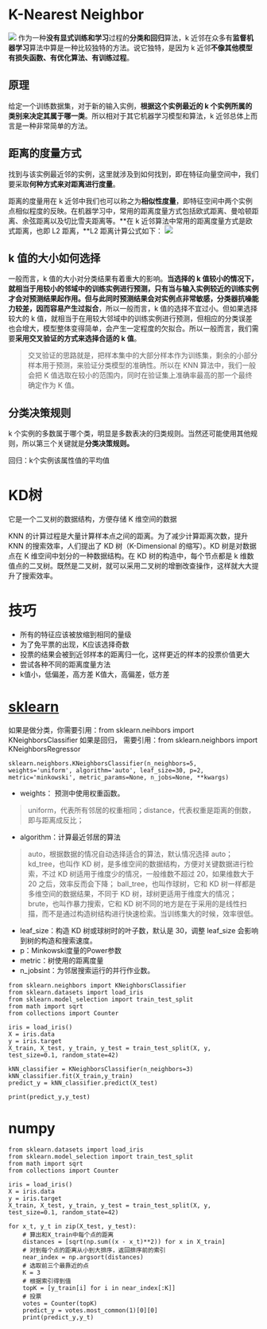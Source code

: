 # K-Nearest Neighbor
![](https://upload-images.jianshu.io/upload_images/18339009-7ea1897bd96957ce?imageMogr2/auto-orient/strip%7CimageView2/2/w/1240)
作为一种**没有显式训练和学习**过程的**分类和回归**算法，k 近邻在众多有**监督机器学习**算法中算是一种比较独特的方法。说它独特，是因为 k 近邻**不像其他模型有损失函数、有优化算法、有训练过程**。

## 原理
给定一个训练数据集，对于新的输入实例，**根据这个实例最近的 k 个实例所属的类别来决定其属于哪一类**。所以相对于其它机器学习模型和算法，k 近邻总体上而言是一种非常简单的方法。

## 距离的度量方式
找到与该实例最近邻的实例，这里就涉及到如何找到，即在特征向量空间中，我们要采取**何种方式来对距离进行度量**。

距离的度量用在 k 近邻中我们也可以称之为**相似性度量**，即特征空间中两个实例点相似程度的反映。在机器学习中，常用的距离度量方式包括欧式距离、曼哈顿距离、余弦距离以及切比雪夫距离等。**在 k 近邻算法中常用的距离度量方式是欧式距离，也即 L2 距离，**L2 距离计算公式如下：
![](https://upload-images.jianshu.io/upload_images/18339009-5b5f88f15c0de905.png?imageMogr2/auto-orient/strip%7CimageView2/2/w/1240)


## k 值的大小如何选择

一般而言，k 值的大小对分类结果有着重大的影响。**当选择的 k 值较小的情况下，就相当于用较小的邻域中的训练实例进行预测，只有当与输入实例较近的训练实例才会对预测结果起作用。但与此同时预测结果会对实例点非常敏感，分类器抗噪能力较差，因而容易产生过拟合**，所以一般而言，k 值的选择不宜过小。但如果选择较大的 k 值，就相当于在用较大邻域中的训练实例进行预测，但相应的分类误差也会增大，模型整体变得简单，会产生一定程度的欠拟合。所以一般而言，我们需要**采用交叉验证的方式来选择合适的 k 值**。

>交叉验证的思路就是，把样本集中的大部分样本作为训练集，剩余的小部分样本用于预测，来验证分类模型的准确性。所以在 KNN 算法中，我们一般会把 K 值选取在较小的范围内，同时在验证集上准确率最高的那一个最终确定作为 K 值。

## 分类决策规则

 k 个实例的多数属于哪个类，明显是多数表决的归类规则。当然还可能使用其他规则，所以第三个关键就是**分类决策规则。**

回归：k个实例该属性值的平均值

# KD树
它是一个二叉树的数据结构，方便存储 K 维空间的数据

KNN 的计算过程是大量计算样本点之间的距离。为了减少计算距离次数，提升 KNN 的搜索效率，人们提出了 KD 树（K-Dimensional 的缩写）。KD 树是对数据点在 K 维空间中划分的一种数据结构。在 KD 树的构造中，每个节点都是 k 维数值点的二叉树。既然是二叉树，就可以采用二叉树的增删改查操作，这样就大大提升了搜索效率。





# 技巧
- 所有的特征应该被放缩到相同的量级
- 为了免平票的出现，K应该选择奇数
- 投票的结果会被到近邻样本的距离归一化，这样更近的样本的投票价值更大
- 尝试各种不同的距离度量方法
- k值小，低偏差，高方差
K值大，高偏差，低方差



# [sklearn](https://scikit-learn.org/stable/modules/generated/sklearn.neighbors.KNeighborsClassifier.html?highlight=neighbors%20kneighborsclassifier#sklearn.neighbors.KNeighborsClassifier)

如果是做分类，你需要引用：from sklearn.neihbors import KNeighborsClassifier
如果是回归， 需要引用：from sklearn.neighbors import KNeighborsRegressor

```sklearn.neighbors.KNeighborsClassifier(n_neighbors=5, weights='uniform', algorithm='auto', leaf_size=30, p=2, metric='minkowski', metric_params=None, n_jobs=None, **kwargs)```

- weights： 预测中使用权重函数。
>uniform，代表所有邻居的权重相同；distance，代表权重是距离的倒数，即与距离成反比；
- algorithm：计算最近邻居的算法
>auto，根据数据的情况自动选择适合的算法，默认情况选择 auto；
kd_tree，也叫作 KD 树，是多维空间的数据结构，方便对关键数据进行检索，不过 KD 树适用于维度少的情况，一般维数不超过 20，如果维数大于 20 之后，效率反而会下降；
ball_tree，也叫作球树，它和 KD 树一样都是多维空间的数据结果，不同于 KD 树，球树更适用于维度大的情况；
brute，也叫作暴力搜索，它和 KD 树不同的地方是在于采用的是线性扫描，而不是通过构造树结构进行快速检索。当训练集大的时候，效率很低。
- leaf_size：构造 KD 树或球树时的叶子数，默认是 30，调整 leaf_size 会影响到树的构造和搜索速度。
- p：Minkowski度量的Power参数
- metric：树使用的距离度量
- n_jobsint：为邻居搜索运行的并行作业数。









```
from sklearn.neighbors import KNeighborsClassifier 
from sklearn.datasets import load_iris
from sklearn.model_selection import train_test_split
from math import sqrt
from collections import Counter

iris = load_iris()
X = iris.data
y = iris.target
X_train, X_test, y_train, y_test = train_test_split(X, y, test_size=0.1, random_state=42)

kNN_classifier = KNeighborsClassifier(n_neighbors=3)
kNN_classifier.fit(X_train,y_train)
predict_y = kNN_classifier.predict(X_test)

print(predict_y,y_test)
```


# numpy
```
from sklearn.datasets import load_iris
from sklearn.model_selection import train_test_split
from math import sqrt
from collections import Counter

iris = load_iris()
X = iris.data
y = iris.target
X_train, X_test, y_train, y_test = train_test_split(X, y, test_size=0.1, random_state=42)

for x_t, y_t in zip(X_test, y_test):
    # 算出和X_train中每个点的距离
    distances = [sqrt(np.sum((x - x_t)**2)) for x in X_train] 
    # 对到每个点的距离从小到大排序，返回排序前的索引
    near_index = np.argsort(distances)
    # 选取前三个最靠近的点
    K = 3 
    # 根据索引得到值
    topK = [y_train[i] for i in near_index[:K]]
    # 投票
    votes = Counter(topK)
    predict_y = votes.most_common(1)[0][0]
    print(predict_y,y_t)
```



